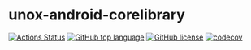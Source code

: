# unox-android-corelibrary

[![Actions Status](https://github.com/icarohs7/unox-android-corelibrary/workflows/ci/badge.svg)](
https://github.com/icarohs7/unox-android-corelibrary/actions)
[![GitHub top language](https://img.shields.io/github/languages/top/icarohs7/unox-android-corelibrary.svg)](
https://github.com/icarohs7/unox-android-corelibrary/search?l=kotlin)
[![GitHub license](https://img.shields.io/github/license/icarohs7/unox-android-corelibrary.svg)](
https://github.com/icarohs7/unox-android-corelibrary/blob/master/LICENSE)
[![codecov](https://codecov.io/gh/icarohs7/unox-android-corelibrary/branch/master/graph/badge.svg)](
https://codecov.io/gh/icarohs7/unox-android-corelibrary)